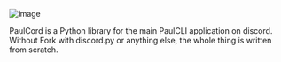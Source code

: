 ![image](https://github.com/user-attachments/assets/0911867f-0945-4a3d-a8c7-6e88fc678aa1)

PaulCord is a Python library for the main PaulCLI application on discord. Without Fork with discord.py or anything else, the whole thing is written from scratch.
